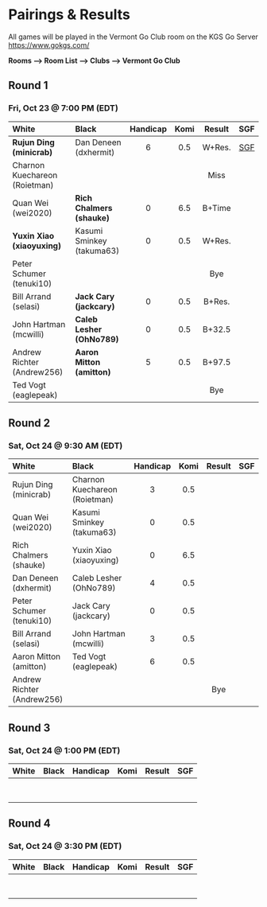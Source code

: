 # Pairings & Results

All games will be played in the Vermont Go Club room on the KGS Go Server https://www.gokgs.com/

__Rooms –> Room List –> Clubs –> Vermont Go Club__



## Round 1
### Fri, Oct 23 @	7:00 PM (EDT)

| White                      | Black                                              | Handicap | Komi | Result | SGF |
|:-----                      |:-----                                              |:--------:|:----:|:------:|:---:|
| **Rujun Ding <br/>(minicrab)**         | Dan Deneen	<br/>(dxhermit)             | 6        | 0.5  | W+Res. |  [SGF](/assets/sgf/r1/minicrab-dxhermit.sgf)   |
| Charnon Kuechareon <br/>(Roietman)     |                                        |          |      | Miss   |     |
| Quan Wei <br/>(wei2020)                | **Rich Chalmers <br/>(shauke)**        | 0        | 6.5  | B+Time |     |
| **Yuxin Xiao <br/>(xiaoyuxing)**       | Kasumi Sminkey <br/>(takuma63)         | 0        | 0.5  | W+Res. |     |
| Peter Schumer <br/>(tenuki10)          |                                        |          |      | Bye    |     |
| Bill Arrand <br/>(selasi)              | **Jack Cary <br/>(jackcary)**          | 0        | 0.5  | B+Res. |     |
| John Hartman <br/>(mcwilli)            | **Caleb Lesher <br/>(OhNo789)**        | 0        | 0.5  | B+32.5 |     |
| Andrew Richter <br/>(Andrew256)        | **Aaron Mitton <br/>(amitton)**        | 5        | 0.5  | B+97.5 |     |
| Ted Vogt <br/>(eaglepeak)              |                                        |          |      | Bye    |     |

## Round 2
### Sat, Oct 24	@ 9:30 AM (EDT)

| White                      | Black                                              | Handicap | Komi | Result | SGF |
|:-----                      |:-----                                              |:--------:|:----:|:------:|:---:|
| Rujun Ding <br/>(minicrab)      | Charnon Kuechareon <br/>(Roietman)            | 3        | 0.5  |        |     |
| Quan Wei <br/>(wei2020)         | Kasumi Sminkey <br/>(takuma63)                | 0        | 0.5  |        |     |
| Rich Chalmers <br/>(shauke)     | Yuxin Xiao <br/>(xiaoyuxing)                  | 0        | 6.5  |        |     |
| Dan Deneen	<br/>(dxhermit)     | Caleb Lesher <br/>(OhNo789)                   | 4        | 0.5  |        |     |
| Peter Schumer <br/>(tenuki10)   | Jack Cary <br/>(jackcary)                     | 0        | 0.5  |        |     |
| Bill Arrand <br/>(selasi)       | John Hartman <br/>(mcwilli)                   | 3        | 0.5  |        |     |
| Aaron Mitton <br/>(amitton)     | Ted Vogt <br/>(eaglepeak)                     | 6        | 0.5  |        |     |
| Andrew Richter <br/>(Andrew256) |                                               |          |      | Bye    |     |



## Round 3
### Sat, Oct 24	@ 1:00 PM (EDT)

| White | Black | Handicap | Komi | Result | SGF |
|:-----:|:-----:|:--------:|:----:|:------:|:---:|
|       |       |          |      |        |     |
|       |       |          |      |        |     |
|       |       |          |      |        |     |
|       |       |          |      |        |     |
|       |       |          |      |        |     |
|       |       |          |      |        |     |
|       |       |          |      |        |     |
|       |       |          |      |        |     |


## Round 4
### Sat, Oct 24	@ 3:30 PM (EDT)

| White | Black | Handicap | Komi | Result | SGF |
|:-----:|:-----:|:--------:|:----:|:------:|:---:|
|       |       |          |      |        |     |
|       |       |          |      |        |     |
|       |       |          |      |        |     |
|       |       |          |      |        |     |
|       |       |          |      |        |     |
|       |       |          |      |        |     |
|       |       |          |      |        |     |
|       |       |          |      |        |     |
